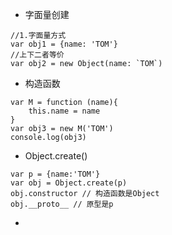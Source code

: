 - 字面量创建
```
//1.字面量方式
var obj1 = {name: 'TOM'}
//上下二者等价
var obj2 = new Object(name: `TOM`)
```
- 构造函数
```
var M = function (name){
    this.name = name
}
var obj3 = new M('TOM')
console.log(obj3)
```
- Object.create()
```
var p = {name:'TOM'}
var obj = Object.create(p)
obj.constructor // 构造函数是Object
obj.__proto__ // 原型是p
```
- 